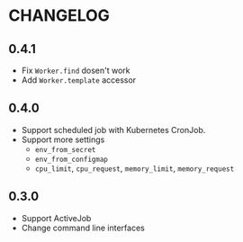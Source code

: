 # CHANGELOG

## 0.4.1

- Fix `Worker.find` dosen't work
- Add `Worker.template` accessor

## 0.4.0

- Support scheduled job with Kubernetes CronJob.
- Support more settings
  - `env_from_secret`
  - `env_from_configmap`
  - `cpu_limit`, `cpu_request`, `memory_limit`, `memory_request`

## 0.3.0

- Support ActiveJob
- Change command line interfaces
